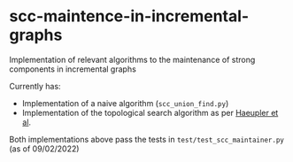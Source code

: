 # scc-maintence-in-incremental-graphs
Implementation of relevant algorithms to the maintenance of strong components in incremental graphs

Currently has:
- Implementation of a naive algorithm (`scc_union_find.py`)
- Implementation of the topological search algorithm as per [Haeupler et al](https://dl.acm.org/doi/10.1145/2071379.2071382).

Both implementations above pass the tests in `test/test_scc_maintainer.py` (as of 09/02/2022)
